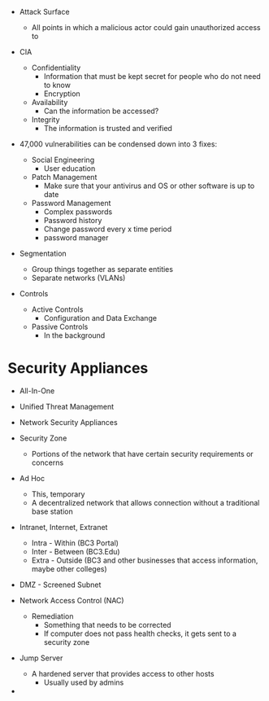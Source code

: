 
- Attack Surface
	- All points in which a malicious actor could gain unauthorized access to 

- CIA
	- Confidentiality
		- Information that must be kept secret for people who do not need to know
		- Encryption
	- Availability
		- Can the information be accessed?
	- Integrity
		- The information is trusted and verified 

- 47,000 vulnerabilities can be condensed down into 3 fixes:
	- Social Engineering
		- User education
	- Patch Management
		- Make sure that your antivirus and OS or other software is up to date
	- Password Management 
		- Complex passwords
		- Password history
		- Change password every x time period 
		- password manager

- Segmentation
	- Group things together as separate entities 
	- Separate networks (VLANs) 

- Controls
	- Active Controls
		- Configuration and Data Exchange
	- Passive Controls
		- In the background

# Security Appliances

- All-In-One
- Unified Threat Management
- Network Security Appliances 

- Security Zone
	- Portions of the network that have certain security requirements or concerns

- Ad Hoc
	- This, temporary 
	- A decentralized network that allows connection without a traditional base station

- Intranet, Internet, Extranet
	- Intra - Within (BC3 Portal)
	- Inter - Between (BC3.Edu) 
	- Extra - Outside (BC3 and other businesses that access information, maybe other colleges)

- DMZ - Screened Subnet 

- Network Access Control (NAC) 
	- Remediation 
		- Something that needs to be corrected
		- If computer does not pass health checks, it gets sent to a security zone 

- Jump Server
	- A hardened server that provides access to other hosts 
		- Usually used by admins

- 